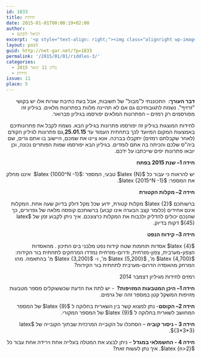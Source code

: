 ```yaml
---
id: 1833
title: חידות
date: 2015-01-01T00:00:19+02:00
author:
  - דניאל לובזנס
excerpt: '<p style="text-align: right;"><img class="alignright wp-image-1696" src="{{site.baseurl}}/assets/img/2014/11/unnamed-1.jpg" alt="unnamed (1)" width="101" height="106" />מדור החידות לילדים ונוער המחודש, יותר אתגר, יותר עניין בעריכת <span style="color: #222222;">דניאל לובזנס.</span></p>'
layout: post
guid: http://net-gar.net/?p=1833
permalink: '/2015/01/01/riddles-3/'
categories:
  - גליון 11 ינואר 2015
  - חידות
issue: 11
place: 5
---
```

<p style="direction: rtl;">
  <strong>דבר העורך: </strong> התכוננתי ל"מבול" של תשובות, אבל בעת כתיבת שורות אלו יש בקושי "זרזיף". נשמח לתגובותיכם גם אם לא תהיינה מלוות בפתרונות מלאים. בגיליון זה מפורסמים רק רמזים – הפתרונות המלאים יפורסמו בגיליון פברואר.
</p>

<p style="direction: rtl;">
  לחידות המוצגות בגיליון זה יפורסמו פתרונות בגיליון הבא. נשמח לקבל את פתרונותיכם באמצעות המקום המיועד לכך בתחתית העמוד עד <strong>25.01.15</strong>,גם פתרונות לגיליון הקודם (לאחר שקבלתם רמזים) יתקבלו בברכה. אנא ציינו את שמכם, היישוב בו אתם גרים, שם ביה"ס שלכם והכיתה בה אתם לומדים. בגיליון הבא יפורסמו שמות הפותרים נכונה, וכן יובאו פתרונות יפים שייכתבו על ידכם.
</p>

<p style="direction: rtl;">
  <strong>חידה 1</strong><strong>– שנת 2015 בפתח</strong>
</p>

<p style="direction: rtl;">
  יש להראות כי עבור כל $latex {N}$ טבעי, המספר :$latex {1000^N -1}$  איננו מחלק את המספר: $latex {2015^N -1}$.
</p>

<p style="direction: rtl;">
  <strong>חידה 2</strong><strong>– מקלות הקטורת</strong>
</p>

<p style="direction: rtl;">
  ברשותכם $latex {2}$ מקלות קטורת, ידוע שכל מקל דולק בדיוק שעה אחת. המקלות אינם אחידים (כלומר קצב הבערה אינו קבוע) ברשותכם קופסה מלאה של גפרורים, כך שהנכם יכולים להדליק ולכבות את המקלות כרצונכם. איך ניתן לקבוע זמן של $latex {45}$ דקות בדיוק.
</p>

<p style="direction: rtl;">
  <strong>חידה 3</strong><strong>– קידוח הנפט</strong>
</p>

<p style="direction: rtl;">
  $latex {4}$ אסדות תוחמות שטח קידוח נפט מלבני בים התיכון . מהאסדות הצפון-מערבית, צפון-מזרחית, ודרום-מזרחית נמדדו המרחקים לתחתית בור הקידוח: $latex {4,700}$ מ', $latex {5,200}$ מ', ו- $latex {3,200}$ מ' בהתאמה. מהו המרחק מהאסדה הדרום-מערבית לתחתית בור הקידוח?
</p>

<p style="direction: rtl;">
  רמזים לחידות מגיליון דצמבר 2014
</p>

<p style="direction: rtl;">
  <strong>חידה 1</strong><strong>– היכן המטבעות המזויפות? </strong> - יש לתת את הדעת שכששוקלים מספר מטבעות מזויפות המשקל קטן במספר זהה של גרמים.
</p>

<p style="direction: rtl;">
  <strong>חידה 2</strong><strong>– הקוסם</strong>- נתן למצוא קשר בין השארית בחלוקה ל $latex {9}$ של המספר המחושב לשארית בחלוקה ל $latex {9}$ של המספר המקורי.
</p>

<p style="direction: rtl;">
  <strong>חידה 3 - ניסור קוביה</strong> – הסתכלו על הקובייה המרכזית שבתוך הקובייה של $latex {3*3*3}$.
</p>

<p style="direction: rtl;">
  <strong>חידה 4 - החשמלאי במגדל</strong> – ניתן לבצע את המטלה בעלייה אחת וירידה אחת עבור כל $latex {n>2}$. איך נתן לעשות זאת?
</p>

<p style="direction: rtl;">
  <span style="color: #222222;"></span>
</p>